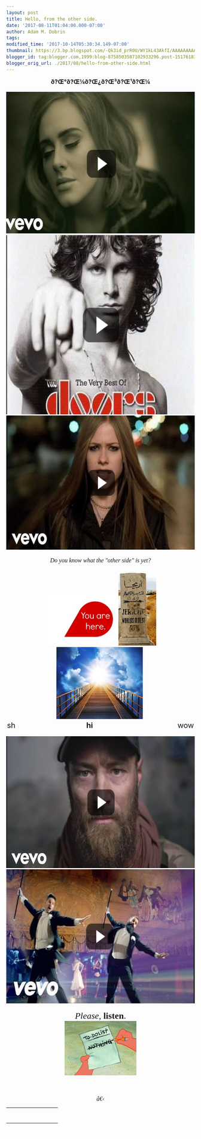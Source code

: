 ```yaml
---
layout: post
title: Hello, from the other side.
date: '2017-08-11T01:04:00.000-07:00'
author: Adam M. Dobrin
tags: 
modified_time: '2017-10-14T05:30:34.149-07:00'
thumbnail: https://3.bp.blogspot.com/-Qk3id_prR0U/WY1kL43AkfI/AAAAAAAAAqg/7msiYFfIpu8sk2KoN0Qy7Yc9PsrYVYtNQCK4BGAYYCw/s72-c/image-746891.png
blogger_id: tag:blogger.com,1999:blog-8758503587102933296.post-1517618322142673584
blogger_orig_url: ./2017/08/hello-from-other-side.html
---
```


<div dir="ltr"><div class="gmail_quote"><div dir="ltr"><div style="text-align: center;"><div dir="ltr" style="text-align: start;"><div class="gmail_quote"><div dir="ltr"><div style="text-align: center;"><div><b><span style="font-size: medium;">ð?&OElig;°</span></b><b><span style="font-size: medium;">ð?&OElig;¼</span></b><b><span style="font-size: medium;">ð?&OElig;¿</span></b><b><span style="font-size: medium;">ð?&OElig;³</span></b><b><span style="font-size: medium;">ð?&OElig;¹</span></b><b><span style="font-size: medium;">ð?&OElig;¼</span></b></div><div><br /></div></div><div style="text-align: center;"><a href="https://www.youtube.com/watch?v=YQHsXMglC9A"><img alt="" border="0" height="378" id="BLOGGER_PHOTO_ID_6452923996496237042" src="reqs/3.bp.blogspot.com/-Qk3id_prR0U/WY1kL43AkfI/AAAAAAAAAqg/7msiYFfIpu8sk2KoN0Qy7Yc9PsrYVYtNQCK4BGAYYCw/s640/image-746891.png" width="640" /></a></div><div style="text-align: center;"><a href="https://www.youtube.com/watch?v=-r679Hhs9Zs"><img alt="" border="0" height="480" id="BLOGGER_PHOTO_ID_6452923998934940994" src="reqs/4.bp.blogspot.com/-v77lIEPnS_U/WY1kMB8cPUI/AAAAAAAAAqs/4nI1yiad1okbskRt1FJkj2_nDr9Q6sL2ACK4BGAYYCw/s640/image-747943.png" width="640" /></a></div><div style="text-align: center;"><a href="https://www.youtube.com/watch?v=dGR65RWwzg8"><img alt="" border="0" height="358" id="BLOGGER_PHOTO_ID_6452924000154450738" src="reqs/4.bp.blogspot.com/-mpoWtjvFu_8/WY1kMGfMezI/AAAAAAAAAq8/tqy2D_KVrwUSJncrWiBd4BDuuPk_fMf0ACK4BGAYYCw/s640/image-748808.png" width="640" /></a></div><div style="text-align: center;"><br /></div><div style="text-align: center;"><i><span style='font-family: "times new roman" , serif; font-size: medium;'>Do you know what the "other side" is yet?</span></i></div><div style="text-align: center;"><i><span style='font-family: "times new roman" , serif; font-size: medium;'><br /></span></i></div><div style="text-align: center;"><i><span style='font-family: "times new roman" , serif; font-size: medium;'><a href="http://2.bp.blogspot.com/-zbERFOUfDv4/WY1kMci5fyI/AAAAAAAAArQ/oeWzF4tfNbUe7az-fCVij2OuiD6C_G5WQCK4BGAYYCw/s1600/You-Are-Here-300x211-749588.jpg"><img alt="" border="0" height="140" id="BLOGGER_PHOTO_ID_6452924006075563810" src="reqs/2.bp.blogspot.com/-zbERFOUfDv4/WY1kMci5fyI/AAAAAAAAArQ/oeWzF4tfNbUe7az-fCVij2OuiD6C_G5WQCK4BGAYYCw/s200/You-Are-Here-300x211-749588.jpg" width="200" /></a></span></i><i><span style='font-family: "times new roman" , serif; font-size: medium;'><a href="http://2.bp.blogspot.com/-qJBoLNNh7NE/WY1kMr8sVyI/AAAAAAAAArg/VVU8CUMrmsE9-_8SSRbA6kFr9CMitRirQCK4BGAYYCw/s1600/Screenshot%2B2017-08-10%2Bat%2B1.19.17%2BPM-750508.png"><img alt="" border="0" height="200" id="BLOGGER_PHOTO_ID_6452924010210285346" src="reqs/2.bp.blogspot.com/-qJBoLNNh7NE/WY1kMr8sVyI/AAAAAAAAArg/VVU8CUMrmsE9-_8SSRbA6kFr9CMitRirQCK4BGAYYCw/s200/Screenshot%2B2017-08-10%2Bat%2B1.19.17%2BPM-750508.png" width="101" /></a>&nbsp;</span></i><a href="./GATE.html?lMmRd/"><img alt="" src="reqs/i.imgur.com/XisWhzy.jpg" height="192" style="border: 0px; margin-right: 0px;" width="231" /></a><span style="font-size: 20px;">&nbsp;</span></div><div style="text-align: center;"><span style="font-size: 20px;">sh &nbsp; &nbsp; &nbsp; &nbsp; &nbsp; &nbsp; &nbsp; &nbsp; &nbsp; &nbsp; &nbsp; &nbsp; &nbsp; &nbsp; &nbsp; &nbsp;<b>&nbsp;&nbsp;hi &nbsp; &nbsp;&nbsp;</b>&nbsp; &nbsp; &nbsp; &nbsp; &nbsp; &nbsp; &nbsp; &nbsp; &nbsp; &nbsp; &nbsp; &nbsp; &nbsp; &nbsp; &nbsp; &nbsp; &nbsp; &nbsp; wow</span></div><div style="text-align: center;"><br /></div><div style="text-align: center;"><a href="https://www.youtube.com/watch?v=o_l4Ab5FRwM"><img alt="" border="0" height="352" id="BLOGGER_PHOTO_ID_6452924011335042802" src="reqs/1.bp.blogspot.com/-i4iJk4OvSls/WY1kMwI2xvI/AAAAAAAAArw/IVbaVH_r74g0uoPKAzC51jnFiNIYzYUkQCK4BGAYYCw/s640/image-751385.png" width="640" /></a></div><div style="text-align: center;"><a href="https://www.youtube.com/watch?v=47dtFZ8CFo8"><img alt="" border="0" height="358" id="BLOGGER_PHOTO_ID_6452924016341801314" src="reqs/3.bp.blogspot.com/-gjvJf7CNksc/WY1kNCyj2WI/AAAAAAAAAsA/7TVRQCGFuNk6PTBIJd85tH_t672a-I8xgCK4BGAYYCw/s640/image-752068.png" width="640" /></a></div><div style="text-align: center;"><br /></div><div style="text-align: center;"><span style='font-family: "times new roman" , serif; font-size: x-large;'><i>Please</i>,&nbsp;<b>listen</b>.</span></div><div style="text-align: center;"><img height="145" src="reqs/pbs.twimg.com/media/DG3zDPCXsAU3l5y.jpg:large" style="margin-right: 0px;" width="192" /><span style='font-family: "times new roman" , serif; font-size: x-large;'><br /></span></div><div style="text-align: center;"><span style="font-size: 20px;"><br /></span></div><div style="text-align: center;"><span style="font-size: 20px;"><br /></span><span style='font-family: "times new roman" , serif; font-size: medium;'><i>â&euro;&lsaquo;</i></span></div><div class="m_2650078430275355130gmail_signature"><table border="0" cellpadding="0" cellspacing="0"><tbody><tr><td align="left" style="line-height: 0; padding-bottom: 20px; padding-right: 10px; padding-top: 20px; vertical-align: bottom;" valign="bottom" width="107"><br /></td><td align="left" style="line-height: 1.1; padding-bottom: 20px; padding-top: 20px; vertical-align: bottom;" valign="bottom"></td></tr></tbody></table></div></div></div></div><div hspace="streak-pt-mark" style="max-height: 1px;"><img alt="" src="reqs/mailfoogae.appspot.com/t?sender=aYWRhbUBmcm9tdGhlbWFjaGluZS5vcmc%3D&amp;type=zerocontent&amp;guid=2f89efda-3de1-4a53-a3a9-22f4520eb573" style="max-height: 0px; overflow: hidden; width: 0px;" /><span style="color: white; font-size: xx-small;">á?§</span></div></div></div></div></div>
